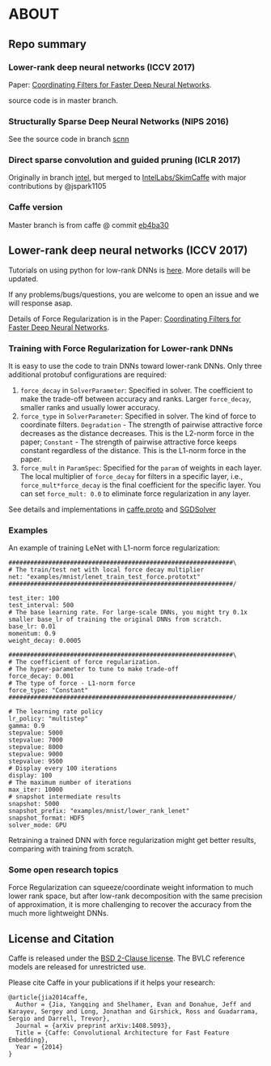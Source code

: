 # ABOUT 
## Repo summary
### Lower-rank deep neural networks (ICCV 2017)
Paper: [Coordinating Filters for Faster Deep Neural Networks](https://arxiv.org/abs/1703.09746).

source code is in master branch.

### Structurally Sparse Deep Neural Networks (NIPS 2016)
See the source code in branch [scnn](https://github.com/wenwei202/caffe/tree/scnn)

### Direct sparse convolution and guided pruning (ICLR 2017)
Originally in branch [intel](https://github.com/wenwei202/caffe/tree/intel), but merged to [IntelLabs/SkimCaffe](https://github.com/IntelLabs/SkimCaffe) with major contributions by @jspark1105

### Caffe version
Master branch is from caffe @ commit [eb4ba30](https://github.com/BVLC/caffe/commit/eb4ba30e3c4899edc7a9713158d61503fa8ecf90)

## Lower-rank deep neural networks (ICCV 2017)
Tutorials on using python for low-rank DNNs is [here](/python). More details will be updated.

If any problems/bugs/questions, you are welcome to open an issue and we will response asap.

Details of Force Regularization is in the Paper: [Coordinating Filters for Faster Deep Neural Networks](https://arxiv.org/abs/1703.09746).

### Training with Force Regularization for Lower-rank DNNs
It is easy to use the code to train DNNs toward lower-rank DNNs.
Only three additional protobuf configurations are required:

1. `force_decay` in `SolverParameter`: Specified in solver. The coefficient to make the trade-off between accuracy and ranks. Larger `force_decay`, smaller ranks and usually lower accuracy.
2. `force_type` in `SolverParameter`: Specified in solver. The kind of force to coordinate filters. `Degradation` - The strength of pairwise attractive force decreases as the distance decreases. This is the L2-norm force in the paper; `Constant` - The strength of pairwise attractive force keeps constant regardless of the distance. This is the L1-norm force in the paper.
3. `force_mult` in `ParamSpec`: Specified for the `param` of weights in each layer. The local multiplier of `force_decay` for filters in a specific layer, i.e., `force_mult*force_decay` is the final coefficient for the specific layer. You can set `force_mult: 0.0` to eliminate force regularization in any layer.

See details and implementations in [caffe.proto](/src/caffe/proto/caffe.proto#L190-L193) and [SGDSolver](/src/caffe/solvers/sgd_solver.cpp#L223)

### Examples
An example of training LeNet with L1-norm force regularization:

```
##############################################################\
# The train/test net with local force decay multiplier       
net: "examples/mnist/lenet_train_test_force.prototxt"        
##############################################################/

test_iter: 100
test_interval: 500
# The base learning rate. For large-scale DNNs, you might try 0.1x smaller base_lr of training the original DNNs from scratch.
base_lr: 0.01
momentum: 0.9
weight_decay: 0.0005

##############################################################\
# The coefficient of force regularization.                   
# The hyper-parameter to tune to make trade-off              
force_decay: 0.001                                           
# The type of force - L1-norm force                          
force_type: "Constant"                                       
##############################################################/

# The learning rate policy
lr_policy: "multistep"
gamma: 0.9
stepvalue: 5000
stepvalue: 7000
stepvalue: 8000
stepvalue: 9000
stepvalue: 9500
# Display every 100 iterations
display: 100
# The maximum number of iterations
max_iter: 10000
# snapshot intermediate results
snapshot: 5000
snapshot_prefix: "examples/mnist/lower_rank_lenet"
snapshot_format: HDF5
solver_mode: GPU
```

Retraining a trained DNN with force regularization might get better results, comparing with training from scratch.

### Some open research topics
Force Regularization can squeeze/coordinate weight information to much lower rank space, but after low-rank decomposition with the same precision of approximation, it is more challenging to recover the accuracy from the much more lightweight DNNs. 

## License and Citation

Caffe is released under the [BSD 2-Clause license](https://github.com/BVLC/caffe/blob/master/LICENSE).
The BVLC reference models are released for unrestricted use.

Please cite Caffe in your publications if it helps your research:

    @article{jia2014caffe,
      Author = {Jia, Yangqing and Shelhamer, Evan and Donahue, Jeff and Karayev, Sergey and Long, Jonathan and Girshick, Ross and Guadarrama, Sergio and Darrell, Trevor},
      Journal = {arXiv preprint arXiv:1408.5093},
      Title = {Caffe: Convolutional Architecture for Fast Feature Embedding},
      Year = {2014}
    }
